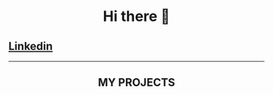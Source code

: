 <div align="center">
  
# Hi there 👋

</div>


## [Linkedin](https://www.linkedin.com/in/giuseppe-ferrara-link/)

<hr>

<div align="center">

## MY PROJECTS
  
<div align="center">




